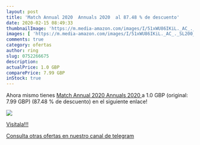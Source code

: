 ```yaml
---
layout: post
title: 'Match Annual 2020  Annuals 2020  al 87.48 % de descuento'
date: 2020-02-15 08:49:33
thumbnailImage: 'https://m.media-amazon.com/images/I/51xWU86IKiL._AC_._SL200_.jpg'
images: [ 'https://m.media-amazon.com/images/I/51xWU86IKiL._AC_._SL200_.jpg' ]
comments: true
category: ofertas
author: ring
slug: 0752266675
description:
actualPrice: 1.0 GBP
comparePrice: 7.99 GBP
inStock: true
---
```


Ahora mismo tienes [Match Annual 2020  Annuals 2020 ](https://www.amazon.com/dp/0752266675/?tag=redken08-20) a 1.0 GBP (original: 7.99 GBP) (87.48 %  de descuento) en el siguiente enlace!

[![](https://m.media-amazon.com/images/I/51xWU86IKiL._AC_._SL200_.jpg)](https://www.amazon.com/dp/0752266675/?tag=redken08-20)

[Visítala!!!](https://www.amazon.com/dp/0752266675/?tag=redken08-20)

[Consulta otras ofertas en nuestro canal de telegram](https://t.me/s/ofertas25)
